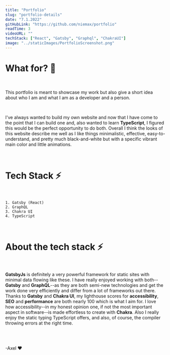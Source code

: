 ```yaml
---
title: "Portfolio"
slug: "portfolio-details"
date: "7.1.2022"
gitHubLink: "https://github.com/niemax/portfolio"
readTime: 3
videoURL: ""
techStack: ["React", "Gatsby", "Graphql", "ChakraUI"]
image: "../staticImages/PortfolioScreenshot.png"
---
```


# **What for?** 🤔

<br>

This portfolio is meant to showcase my work but also give a short idea about who I am and what I am
as a developer and a person.

<br>

I've always wanted to build my own website and now that I have come to the point that I can build
one and, also wanted to learn **TypeScript**, I figured this would be the perfect opportunity to do
both. Overall I think the looks of this website describe me well as I like things minimalistic,
effective, easy-to-understand, and pretty much black-and-white but with a specific vibrant main
color and little animations.

<br>

# **Tech Stack** ⚡

<br>

    1. Gatsby (React)
    2. GraphQL
    3. Chakra UI
    4. TypeScript

<br>

# **About the tech stack** ⚡

<br>

**GatsbyJs** is definitely a very powerful framework for static sites with minimal data flowing like
these. I have really enjoyed working with both--**Gatsby** and **GraphQL**--as they are both
semi-new technologies and get the work done very efficiently and differ from a lot of frameworks out
there. Thanks to **Gatsby** and **Chakra UI**, my lighthouse scores for **accessibility**, **SEO**
and **performance** are both nearly 100 which is what I aim for. I love how accessibility--in my
honest opinion one, if not the most important aspect in software--is made effortless to create with
**Chakra**. Also I really enjoy the static typing TypeScript offers, and also, of course, the
compiler throwing errors at the right time.

<br>
<br>

-Axel ❤
